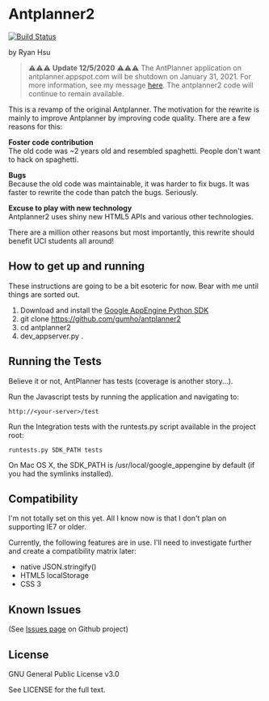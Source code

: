 # Antplanner2
[![Build Status](https://travis-ci.org/gumho/antplanner2.svg?branch=master)](https://travis-ci.org/gumho/antplanner2)

by Ryan Hsu

> ⚠️⚠️⚠️ **Update 12/5/2020** ⚠️⚠️⚠️ The AntPlanner application on antplanner.appspot.com will be shutdown on January 31, 2021. For more information, see my message [here](https://github.com/gumho/antplanner2/wiki/AntPlanner-Is-Shutting-Down-Jan-31,-2021). The antplanner2 code will continue to remain available.

This is a revamp of the original Antplanner. The motivation for the rewrite is mainly to improve Antplanner by improving code quality. There are a few reasons for this:

**Foster code contribution**  
The old code was ~2 years old and resembled spaghetti. People don't want to hack on spaghetti.

**Bugs**  
Because the old code was maintainable, it was harder to fix bugs. It was faster to rewrite the code than patch the bugs. Seriously.

**Excuse to play with new technology**  
Antplanner2 uses shiny new HTML5 APIs and various other technologies.

There are a million other reasons but most importantly, this rewrite should benefit UCI students all around!

## How to get up and running

These instructions are going to be a bit esoteric for now. Bear with me until things are sorted out.

1. Download and install the [Google AppEngine Python SDK](https://cloud.google.com/appengine/downloads)
2. git clone https://github.com/gumho/antplanner2
3. cd antplanner2
4. dev_appserver.py .

## Running the Tests

Believe it or not, AntPlanner has tests (coverage is another story...).

Run the Javascript tests by running the application and navigating to:

	http://<your-server>/test

Run the Integration tests with the runtests.py script available in the project root:

	runtests.py SDK_PATH tests

On Mac OS X, the SDK_PATH is /usr/local/google_appengine by default (if you had the symlinks installed).

## Compatibility

I'm not totally set on this yet. All I know now is that I don't plan on supporting IE7 or older.

Currently, the following features are in use. I'll need to investigate further and create a compatibility matrix later:

- native JSON.stringify()
- HTML5 localStorage
- CSS 3

## Known Issues

(See [Issues page](https://github.com/gumho/antplanner2/issues/) on Github project)

## License

GNU General Public License v3.0

See LICENSE for the full text.
